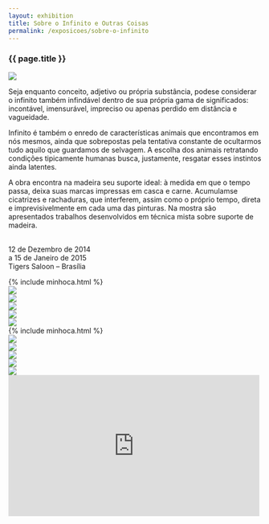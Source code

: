 ```yaml
---
layout: exhibition
title: Sobre o Infinito e Outras Coisas
permalink: /exposicoes/sobre-o-infinito
---
```


<section>
	<article class="s1_2 s2_4 s3_3 s4_4">
		<h3>{{ page.title }}</h3>
	</article>
</section>
<section>
	<article class="s1_2 s2_4 s3_3 s4_7">
		<img src="/img/exposicoes/sobre-o-infinito/sobre-o-infinito-1.jpg">
	</article>
	<article class="s1_2 s2_4 s3_3 s4_1"></article>
	<article class="s1_2 s2_4 s3_3 s4_4">
		<p>
			Seja enquanto conceito, adjetivo ou própria substância, pode­se considerar o infinito também infindável dentro de sua própria gama de significados: incontável, imensurável, impreciso ou apenas perdido em distância e vagueidade.
		</p>
		<p>
			Infinito é também o enredo de características animais que encontramos em nós mesmos, ainda que sobrepostas pela tentativa constante de ocultarmos tudo aquilo que guardamos de selvagem. A escolha dos animais retratando condições tipicamente humanas busca, justamente, resgatar esses instintos ainda latentes.
		</p>
		<p>
			A obra encontra na madeira seu suporte ideal: à medida em que o tempo passa, deixa suas marcas impressas em casca e carne. Acumulam­se cicatrizes e rachaduras, que interferem, assim como o próprio tempo, direta e imprevisivelmente em cada uma das pinturas. Na mostra são apresentados trabalhos desenvolvidos em técnica mista sobre suporte de madeira.<br/><br/>
		</p>
		<p class="destaque">
			12 de Dezembro de 2014<br/>
			a 15 de Janeiro de 2015<br/>
			Tigers Saloon – Brasília 
		</p>
	</article>
	<article class="minhoca esquerda">
		{% include minhoca.html %}
		</article>
</section>

<section>
	<article class="s1_2 s2_0 s3_0 s4_2"></article>
	<article class="s1_2 s2_2 s3_2 s4_3">
		<img src="/img/exposicoes/sobre-o-infinito/sobre-o-infinito-2.jpg">
	</article>
	<article class="s1_2 s2_2 s3_2 s4_3">
		<img src="/img/exposicoes/sobre-o-infinito/sobre-o-infinito-3.jpg">
	</article>
	<article class="s1_2 s2_2 s3_2 s4_3">
		<img src="/img/exposicoes/sobre-o-infinito/sobre-o-infinito-4.jpg">
	</article>
	<article class="s1_2 s2_0 s3_0 s4_1"></article>
</section>

<section>
	<article class="s1_2 s2_4 s3_3 s4_4">
		<img src="/img/exposicoes/sobre-o-infinito/sobre-o-infinito-5.jpeg">
	</article>
	<article class="s1_2 s2_4 s3_3 s4_1"></article>
	<article class="s1_2 s2_4 s3_3 s4_7">
		<img src="/img/exposicoes/sobre-o-infinito/sobre-o-infinito-6.jpeg">
	</article>
	<article class="minhoca direita">
		{% include minhoca.html %}
	</article>
</section>

<section>
	<article class="s1_2 s2_0 s3_0 s4_1"></article>
	<article class="s1_2 s2_2 s3_2 s4_5">
		<img src="/img/exposicoes/sobre-o-infinito/sobre-o-infinito-7.jpg">
	</article>
	<article class="s1_2 s2_0 s3_0 s4_1"></article>
	<article class="s1_2 s2_2 s3_2 s4_5">
		<img src="/img/exposicoes/sobre-o-infinito/sobre-o-infinito-8.jpg">
	</article>
</section>

<section>
	<article class="s1_2 s2_0 s3_0 s4_2"></article>
	<article class="s1_2 s2_2 s3_2 s4_9">
		<img src="/img/exposicoes/sobre-o-infinito/sobre-o-infinito-9.jpeg">
	</article>
	<article class="s1_2 s2_0 s3_0 s4_1"></article>
</section>

<section>
	<article class="s1_2 s2_0 s3_0 s4_2"></article>
	<article class="s1_2 s2_2 s3_2 s4_9">
		<img src="/img/exposicoes/sobre-o-infinito/sobre-o-infinito-10.jpg">
	</article>
	<article class="s1_2 s2_0 s3_0 s4_1"></article>
</section>

<section>
	<article class="s1_2 s2_0 s3_0 s4_2"></article>
	<article class="s1_2 s2_2 s3_2 s4_9">
		<img src="/img/exposicoes/sobre-o-infinito/sobre-o-infinito-11.jpeg">
	</article>
	<article class="s1_2 s2_0 s3_0 s4_1"></article>
</section>

<section>
	<article class="s1_2 s2_0 s3_0 s4_2"></article>
	<article class="s1_2 s2_2 s3_2 s4_9">
		<div class="full-video">
			<iframe src="https://player.vimeo.com/video/129667484?color=ffa500&title=0&byline=0&portrait=0" width="500" height="281" frameborder="0" webkitallowfullscreen mozallowfullscreen allowfullscreen></iframe>
		</div>
	</article>
	<article class="s1_2 s2_0 s3_0 s4_1"></article>
</section>